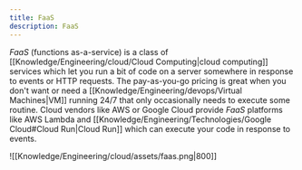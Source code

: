 ```yaml
---
title: FaaS
description: FaaS
---
```


*FaaS* (functions as-a-service) is a class of [[Knowledge/Engineering/cloud/Cloud Computing|cloud computing]] services which let you run a bit of code on a server somewhere in response to events or HTTP requests. The pay-as-you-go pricing is great when you don't want or need a [[Knowledge/Engineering/devops/Virtual Machines|VM]] running 24/7 that only occasionally needs to execute some routine. Cloud vendors like AWS or Google Cloud provide *FaaS* platforms like AWS Lambda and [[Knowledge/Engineering/Technologies/Google Cloud#Cloud Run|Cloud Run]] which can execute your code in response to events.

![[Knowledge/Engineering/cloud/assets/faas.png|800]]
